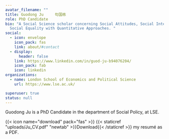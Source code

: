 ```yaml
---
avatar_filename: ""
title: Guodong Ju     句国栋
role: PhD Candidate
bio: "A Social Science scholar concerning Social Attitudes, Social Interactions,
  Social Equality with Quantitative Approaches. "
social:
  - icon: envelope
    icon_pack: fas
    link: about/#contact
  - display:
      header: false
    link: https://www.linkedin.com/in/guod-ju-b94076204/
    icon_pack: fab
    icon: linkedin
organizations:
  - name: London School of Economics and Political Science
    url: https://www.lse.ac.uk/

superuser: true
status: null
---
```

Guodong Ju is a PhD Candidate in the department of Social Policy, at LSE. 

{{< icon name="download" pack="fas" >}} {{< staticref "uploads/Ju_CV.pdf" "newtab" >}}Download{{< /staticref >}} my resumé as a PDF.
